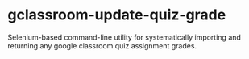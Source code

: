 # gclassroom-update-quiz-grade
Selenium-based command-line utility for systematically importing and returning any google classroom quiz assignment grades.
